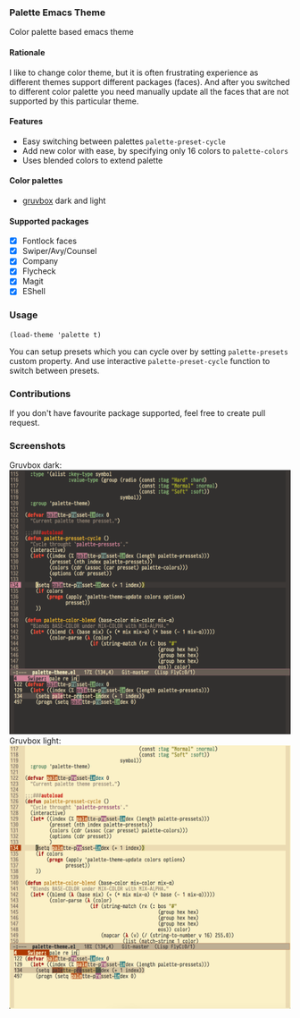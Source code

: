 ### Palette Emacs Theme
Color palette based emacs theme

#### Rationale
I like to change color theme, but it is often frustrating experience as different themes support different packages (faces). And after you switched to different color palette you need manually update all the faces that are not supported by this particular theme.

#### Features
 - Easy switching between palettes `palette-preset-cycle`
 - Add new color with ease, by specifying only 16 colors to `palette-colors`
 - Uses blended colors to extend palette

#### Color palettes
 - [gruvbox](https://github.com/morhetz/gruvbox) dark and light

#### Supported packages
  - [X] Fontlock faces
  - [X] Swiper/Avy/Counsel
  - [X] Company
  - [X] Flycheck
  - [X] Magit
  - [X] EShell

### Usage
```emacs-lisp
(load-theme 'palette t)
```
You can setup presets which you can cycle over by setting `palette-presets` custom property. And use interactive `palette-preset-cycle` function to switch between presets.

### Contributions
If you don't have favourite package supported, feel free to create pull request. 

### Screenshots
Gruvbox dark:
![gruvbox dark](/imgs/gruvbox-dark.png "gruvbox dark")
Gruvbox light:
![gruvbox light](/imgs/gruvbox-light.png "gruvbox light")
